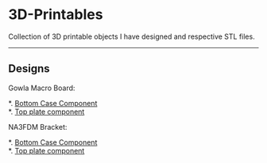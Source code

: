 # 3D-Printables

Collection of 3D printable objects I have designed and respective STL files.   

---

## Designs

Gowla Macro Board:

  *. <a href='Gowla Macro Board/bottom case M2 holes.stl'>Bottom Case Component</a><br>
  *. <a href='Gowla Macro Board/top_plate.stl'>Top plate component</a><br>

NA3FDM Bracket:

  *. <a href='Gowla Macro Board/bottom case M2 holes.stl'>Bottom Case Component</a><br>
  *. <a href='Gowla Macro Board/top_plate.stl'>Top plate component</a><br>
